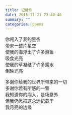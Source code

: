 ```yaml
---
title: 记载你
date: 2015-11-21 23:40:46
summary: ""
categories: poems
---
```

你闯入了我的黑夜\
带来一整片星空\
使我的海浮出了许多游鱼\
吸食光亮\
使我的草凝结了许多露水\
倒映光亮

多谢你给我的世界所带来的一切\
多谢你若有所感的一瞥\
我知道你的闯入，是场意外\
但我仍愿把这永远记载于\
我月亮的边缘
